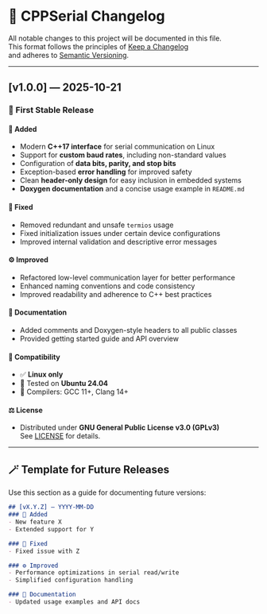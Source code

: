 # 📜 CPPSerial Changelog

All notable changes to this project will be documented in this file.  
This format follows the principles of [Keep a Changelog](https://keepachangelog.com/en/1.1.0/)  
and adheres to [Semantic Versioning](https://semver.org/spec/v2.0.0.html).

---

## [v1.0.0] — 2025-10-21  
### 🎉 First Stable Release

#### 🧩 Added
- Modern **C++17 interface** for serial communication on Linux  
- Support for **custom baud rates**, including non-standard values  
- Configuration of **data bits, parity, and stop bits**  
- Exception-based **error handling** for improved safety  
- Clean **header-only design** for easy inclusion in embedded systems  
- **Doxygen documentation** and a concise usage example in `README.md`

#### 🐛 Fixed
- Removed redundant and unsafe `termios` usage  
- Fixed initialization issues under certain device configurations  
- Improved internal validation and descriptive error messages

#### ⚙️ Improved
- Refactored low-level communication layer for better performance  
- Enhanced naming conventions and code consistency  
- Improved readability and adherence to C++ best practices

#### 🧾 Documentation
- Added comments and Doxygen-style headers to all public classes  
- Provided getting started guide and API overview

#### 🧩 Compatibility
- ✅ **Linux only**
- 🧰 Tested on **Ubuntu 24.04**
- 🧱 Compilers: GCC 11+, Clang 14+

#### ⚖️ License
- Distributed under **GNU General Public License v3.0 (GPLv3)**  
  See [LICENSE](./LICENSE) for details.

---

## 🪄 Template for Future Releases

Use this section as a guide for documenting future versions:

```markdown
## [vX.Y.Z] — YYYY-MM-DD
### 🚀 Added
- New feature X
- Extended support for Y

### 🐛 Fixed
- Fixed issue with Z

### ⚙️ Improved
- Performance optimizations in serial read/write
- Simplified configuration handling

### 🧾 Documentation
- Updated usage examples and API docs
